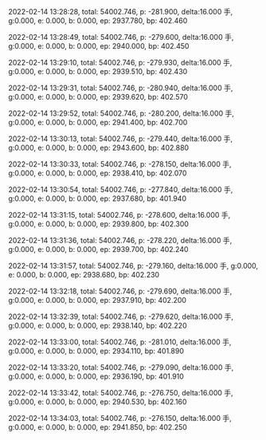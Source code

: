 2022-02-14 13:28:28, total: 54002.746, p: -281.900, delta:16.000 手, g:0.000, e: 0.000, b: 0.000, ep: 2937.780, bp: 402.460

2022-02-14 13:28:49, total: 54002.746, p: -279.600, delta:16.000 手, g:0.000, e: 0.000, b: 0.000, ep: 2940.000, bp: 402.450

2022-02-14 13:29:10, total: 54002.746, p: -279.930, delta:16.000 手, g:0.000, e: 0.000, b: 0.000, ep: 2939.510, bp: 402.430

2022-02-14 13:29:31, total: 54002.746, p: -280.940, delta:16.000 手, g:0.000, e: 0.000, b: 0.000, ep: 2939.620, bp: 402.570

2022-02-14 13:29:52, total: 54002.746, p: -280.200, delta:16.000 手, g:0.000, e: 0.000, b: 0.000, ep: 2941.400, bp: 402.700

2022-02-14 13:30:13, total: 54002.746, p: -279.440, delta:16.000 手, g:0.000, e: 0.000, b: 0.000, ep: 2943.600, bp: 402.880

2022-02-14 13:30:33, total: 54002.746, p: -278.150, delta:16.000 手, g:0.000, e: 0.000, b: 0.000, ep: 2938.410, bp: 402.070

2022-02-14 13:30:54, total: 54002.746, p: -277.840, delta:16.000 手, g:0.000, e: 0.000, b: 0.000, ep: 2937.680, bp: 401.940

2022-02-14 13:31:15, total: 54002.746, p: -278.600, delta:16.000 手, g:0.000, e: 0.000, b: 0.000, ep: 2939.800, bp: 402.300

2022-02-14 13:31:36, total: 54002.746, p: -278.220, delta:16.000 手, g:0.000, e: 0.000, b: 0.000, ep: 2939.700, bp: 402.240

2022-02-14 13:31:57, total: 54002.746, p: -279.160, delta:16.000 手, g:0.000, e: 0.000, b: 0.000, ep: 2938.680, bp: 402.230

2022-02-14 13:32:18, total: 54002.746, p: -279.690, delta:16.000 手, g:0.000, e: 0.000, b: 0.000, ep: 2937.910, bp: 402.200

2022-02-14 13:32:39, total: 54002.746, p: -279.620, delta:16.000 手, g:0.000, e: 0.000, b: 0.000, ep: 2938.140, bp: 402.220

2022-02-14 13:33:00, total: 54002.746, p: -281.010, delta:16.000 手, g:0.000, e: 0.000, b: 0.000, ep: 2934.110, bp: 401.890

2022-02-14 13:33:20, total: 54002.746, p: -279.090, delta:16.000 手, g:0.000, e: 0.000, b: 0.000, ep: 2936.190, bp: 401.910

2022-02-14 13:33:42, total: 54002.746, p: -276.750, delta:16.000 手, g:0.000, e: 0.000, b: 0.000, ep: 2940.530, bp: 402.160

2022-02-14 13:34:03, total: 54002.746, p: -276.150, delta:16.000 手, g:0.000, e: 0.000, b: 0.000, ep: 2941.850, bp: 402.250